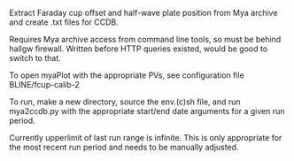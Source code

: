 
Extract Faraday cup offset and half-wave plate position from Mya archive and create .txt files for CCDB.

Requires Mya archive access from command line tools, so must be behind hallgw firewall.  Written before HTTP queries existed, would be good to switch to that.

To open myaPlot with the appropriate PVs, see configuration file BLINE/fcup-calib-2

To run, make a new directory, source the env.(c)sh file, and run mya2ccdb.py with the appropriate start/end date arguments for a given run period.

Currently upperlimit of last run range is infinite.  This is only appropriate for the most recent run period and needs to be manually adjusted.

